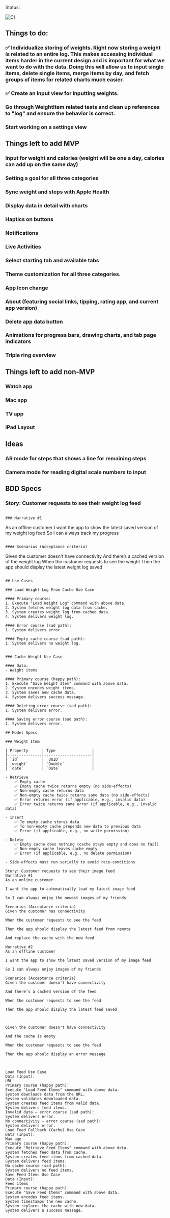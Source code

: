 Status: 

![CI](https://github.com/johngers/Weight/actions/workflows/CI.yml/badge.svg)

## Things to do:

### ✅ Individualize storing of weights. Right now storing a weight is related to an entire log. This makes accessing individual items harder in the current design and is important for what we want to do with the data. Doing this will allow us to input single items, delete single items, merge items by day, and fetch groups of items for related charts much easier.
### ✅ Create an input view for inputting weights.
### Go through WeightItem related tests and clean up references to "log" and ensure the behavior is correct.
### Start working on a settings view

## Things left to add MVP

### Input for weight and calories (weight will be one a day, calories can add up on the same day)
### Setting a goal for all three categories
### Sync weight and steps with Apple Health
### Display data in detail with charts
### Haptics on buttons
### Notifications
### Live Activities
### Select starting tab and available tabs
### Theme customization for all three categories.
### App Icon change
### About (featuring social links, tipping, rating app, and current app version)
### Delete app data button
### Animations for progress bars, drawing charts, and tab page indicators
### Triple ring overview

## Things left to add non-MVP

### Watch app
### Mac app 
### TV app 
### iPad Layout

## Ideas 

### AR mode for steps that shows a line for remaining steps
### Camera mode for reading digital scale numbers to input

## BDD Specs

### Story: Customer requests to see their weight log feed

```

### Narrative #1

```
As an offline customer
I want the app to show the latest saved version of my weight log feed
So I can always track my progress
```

#### Scenarios (Acceptance criteria)

```
Given the customer doesn't have connectivity
  And there’s a cached version of the weight log
 When the customer requests to see the weight
 Then the app should display the latest weight log saved
```

## Use Cases

### Load Weight Log From Cache Use Case

#### Primary course:
1. Execute "Load Weight Log" command with above data.
2. System fetches weight log data from cache.
3. System creates weight log from cached data.
4. System delivers weight log.

#### Error course (sad path):
1. System delivers error.

#### Empty cache course (sad path): 
1. System delivers no weight log.


### Cache Weight Use Case

#### Data:
- Weight items

#### Primary course (happy path):
1. Execute "Save Weight Item" command with above data.
2. System encodes weight items.
3. System saves new cache data.
4. System delivers success message.

#### Deleting error course (sad path):
1. System delivers error.

#### Saving error course (sad path):
1. System delivers error.

## Model Specs

### Weight Item

| Property      | Type                |
|---------------|---------------------|
| `id`          | `UUID`              |
| `weight`      | `Double`            |
| `date`        | `Date`              |

- Retrieve
    ✅ Empty cache
    ✅ Empty cache twice returns empty (no side-effects)
    ✅ Non-empty cache returns data
    ✅ Non-empty cache twice returns same data (no side-effects)
    ✅ Error returns error (if applicable, e.g., invalid data)
    ✅ Error twice returns same error (if applicable, e.g., invalid data)

- Insert
    ✅ To empty cache stores data
    ✅ To non-empty cache prepends new data to previous data
    ✅ Error (if applicable, e.g., no write permission)

- Delete
    ✅ Empty cache does nothing (cache stays empty and does no fail)
    ✅ Non-empty cache leaves cache empty
    ✅ Error (if applicable, e.g., no delete permission)
    
- Side-effects must run serially to avoid race-conditions

Story: Customer requests to see their image feed
Narrative #1
As an online customer 

I want the app to automatically load my latest image feed 

So I can always enjoy the newest images of my friends

Scenarios (Acceptance criteria)
Given the customer has connectivity 

When the customer requests to see the feed

Then the app should display the latest feed from remote

And replace the cache with the new feed

Narrative #2
As an offline customer

I want the app to show the latest saved version of my image feed

So I can always enjoy images of my friends

Scenarios (Acceptance criteria)
Given the customer doesn't have connectivity

And there’s a cached version of the feed

When the customer requests to see the feed

Then the app should display the latest feed saved



Given the customer doesn't have connectivity

And the cache is empty

When the customer requests to see the feed

Then the app should display an error message



Load Feed Use Case
Data (Input):
URL
Primary course (happy path):
Execute "Load Feed Items" command with above data.
System downloads data from the URL.
System validates downloaded data.
System creates feed items from valid data.
System delivers feed items.
Invalid data – error course (sad path):
System delivers error.
No connectivity – error course (sad path):
System delivers error.
Load Feed Fallback (Cache) Use Case
Data (Input):
Max age
Primary course (happy path):
Execute "Retrieve Feed Items" command with above data.
System fetches feed data from cache.
System creates feed items from cached data.
System delivers feed items.
No cache course (sad path):
System delivers no feed items.
Save Feed Items Use Case
Data (Input):
Feed items
Primary course (happy path):
Execute "Save Feed Items" command with above data.
System encodes feed items.
System timestamps the new cache.
System replaces the cache with new data.
System delivers a success message.
